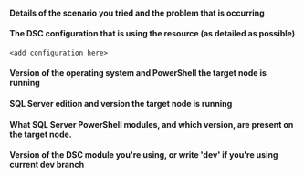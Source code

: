<!--
    Your feedback and support is greatly appreciated, thanks for contributing!

    ISSUE TITLE:
    Please prefix the issue title with the resource name, i.e.
    'SqlSetup: Short description of my issue'

    ISSUE DESCRIPTION (this template):
    Please provide information regarding your issue under each header below.
    PLEASE KEEP THE HEADERS. Write N/A under any headers that don't apply to your issue.
    Any sensitive can (and should) be obfuscated.

    You may remove this and the other comments, but again, please keep the headers.

    Note: If you are running the old xSQLServer resource module, then please make sure
    the problem is reproducible in the new SqlServerDsc resource module.

    If you like to contribute more please feel free to read the contributing section
    at https://github.com/PowerShell/SQLServerDsc#contributing.
-->
#### Details of the scenario you tried and the problem that is occurring

#### The DSC configuration that is using the resource (as detailed as possible)
```
<add configuration here>
```

#### Version of the operating system and PowerShell the target node is running
<!--
    To help with this information, please run this command:
    Get-CimInstance -ClassName 'Win32_OperatingSystem' | ft Caption,OSArchitecture,Version,MUILanguages,{$PSVersionTable.PSVersion}
-->

#### SQL Server edition and version the target node is running
<!--
    To help with this information, please run the below commands:
    $registryPath = 'HKLM:\SOFTWARE\Microsoft\Microsoft SQL Server'
    $sqlInstance = (Get-ItemProperty -Path $registryPath -ErrorAction 'SilentlyContinue').InstalledInstances
    $sqlInstance | ForEach-Object -Process {
        $instanceId = (Get-ItemProperty "$registryPath\Instance Names\SQL" -ErrorAction 'SilentlyContinue').$_
        (Get-ItemProperty "$registryPath\$instanceId\Setup" -ErrorAction 'SilentlyContinue') | fl Edition,Version, Language
    }
-->

#### What SQL Server PowerShell modules, and which version, are present on the target node.
<!--
    To help with this information, please run this command:
    Get-Module -Name '*sql*' -ListAvailable | ? Name -ne 'SqlServerDsc' | ft Name,Version,Path
-->

#### Version of the DSC module you're using, or write 'dev' if you're using current dev branch
<!--
    To help with this information, please run this command:
    Get-Module -Name 'SqlServerDsc' -ListAvailable | ft Name,Version,Path
-->
